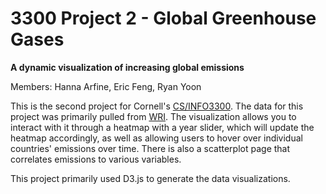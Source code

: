 # 3300 Project 2 - Global Greenhouse Gases
**A dynamic visualization of increasing global emissions**

Members: Hanna Arfine, Eric Feng, Ryan Yoon

This is the second project for Cornell's [CS/INFO3300](https://mimno.infosci.cornell.edu/info3300/). The data for this project was primarily pulled from [WRI](https://cait.wri.org). The visualization allows you to interact with it through a heatmap with a year slider, which will update the heatmap accordingly, as well as allowing users to hover over individual countries' emissions over time. There is also a scatterplot page that correlates emissions to various variables.

This project primarily used D3.js to generate the data visualizations.
